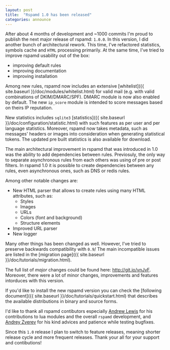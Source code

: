 ```yaml
---
layout: post
title:  "Rspamd 1.0 has been released"
categories: announce
---
```


After about 4 months of development and ~1000 commits I'm proud to publish the next major release of rspamd: `1.0.0`. In this version, I did another bunch of
architectural rework. This time, I've refactored statistics, symbols cache and `HTML` processing primarily. At the same time, I've tried to improve rspamd usability
out of the box:

- improving default rules
- improving documentation
- improving installation

Among new rules, rspamd now includes an extensive [whitelist]({{ site.baseurl }}/doc/modules/whitelist.html) for valid mail (e.g. with valid combinations of DKIM/DMARC/SPF).
DMARC module is now also enabled by default. The new `ip_score` module is intended to score messages based on theirs IP reputation.

New statistics includes `sqlite3` [statistics]({{ site.baseurl }}/doc/configuration/statistic.html) with such features as per user and per language statistics. Moreover, rspamd
now takes metadata, such as messages' headers or images into consideration when generating statistical tokens. The updated pre built statistics is also
available for download.

The main architectural improvement in rspamd that was introduced in 1.0 was the ability to add dependencies between rules. Previosuly, the only way to separate asynchronous rules from each
others was using of pre or post filters. In rspamd 1.0 it is possible to create dependencies between any rules, even asynchronous ones, such as DNS or redis rules.

Among other notable changes are:

- New HTML parser that allows to create rules using many HTML attributes, such as:
	+ Styles
	+ Images
	+ URLs
	+ Colors (font and background)
	+ Structure elements
- Improved URL parser
- New logger

Many other things has been changed as well. However, I've tried to preserve backwards compatibility with `0.9`/ The main incompatible issues are listed in the
[migration page]({{ site.baseurl }}/doc/tutorials/migration.html).

The full list of *major* changes could be found here: <http://git.io/vnJvF>. Moreover, there were a lot of minor changes, improvements and features intorduces with this version.

If you'd like to install the new rspamd version you can check the [following document]({{ site.baseurl }}/doc/tutorials/quickstart.html) that describes the available distributions in binary and source forms.

I'd like to thank all rspamd contibutors especially [Andrew Lewis](https://github.com/fatalbanana/) for his contributions to lua modules and the overall `rspamd` development, and [Andrey Zverev](https://github.com/andrejzverev) for
his kind advices and patience while testing bugfixes.

Since this `1.0` release I plan to switch to feature releases, meaning shorter release cycle and more frequent releases. Thank your all for your support and contibutions!
